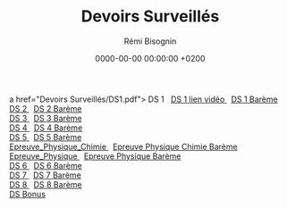 ﻿---
layout:       post
title:        "Devoirs Surveillés"
date:         0000-00-00 00:00:00 +0200
author:       "Rémi Bisognin"
categories:   jekyll update
tags:         tag1 tag2

# POSTS LIST
class:       "style3"                         # config bg-color to post list card (1..6)
list-image:  "/assets/images/pic03.jpg"       # config image to post list card (1..6)
description: >                                # config description to post list card
  Sed nisl arcu euismod sit amet nisi
  lorem etiam dolor veroeros et feugiat.

# POST HEADER
header-image: "/assets/images/pic13.jpg"      # config image to post header
alt-image:    "image description test post e" # config image description to alt att.
---

a href="Devoirs Surveillés/DS1.pdf"> DS 1 </a> &nbsp; <a href="Devoirs Surveillés/pont_Tacoma.mp4"> DS 1 lien vidéo </a> &nbsp; <a href="Devoirs Surveillés/Bareme.pdf"> DS 1 Barème </a>
  <br>
  <a href="Devoirs Surveillés/DS2.pdf"> DS 2 </a> &nbsp; <a href="Devoirs Surveillés/DS2_bareme.pdf"> DS 2 Barème </a>
  <br>
  <a href="Devoirs Surveillés/DS3.pdf"> DS 3 </a> &nbsp; <a href="Devoirs Surveillés/DS3_bareme.pdf"> DS 3 Barème </a>
  <br>
  <a href="Devoirs Surveillés/DS4.pdf"> DS 4 </a> &nbsp; <a href="Devoirs Surveillés/DS4_bareme.pdf"> DS 4 Barème </a>
  <br>
  <a href="Devoirs Surveillés/DS5.pdf"> DS 5 </a> &nbsp; <a href="Devoirs Surveillés/DS5_bareme.pdf"> DS 5 Barème </a>
  <br>
  <a href="Devoirs Surveillés/Epreuve_Physique_Chimie.pdf"> Epreuve_Physique_Chimie </a> &nbsp; <a href="Devoirs Surveillés/Epreuve_Physique_Chimie_bareme.pdf"> Epreuve Physique Chimie Barème </a>
  <br>
  <a href="Devoirs Surveillés/Epreuve_Physique.pdf"> Epreuve_Physique </a> &nbsp; <a href="Devoirs Surveillés/Epreuve_Physique_bareme.pdf"> Epreuve Physique Barème </a>
  <br>
  <a href="Devoirs Surveillés/DS_6.pdf"> DS 6 </a> &nbsp; <a href="Devoirs Surveillés/DS_6_bareme.pdf"> DS 6 Barème </a>
  <br>
  <a href="Devoirs Surveillés/DS_7.pdf"> DS 7 </a> &nbsp; <a href="Devoirs Surveillés/DS_7_bareme.pdf"> DS 7 Barème </a>
  <br>
  <a href="Devoirs Surveillés/DS_8.pdf"> DS 8 </a> &nbsp; <a href="Devoirs Surveillés/DS_8_bareme.pdf"> DS 8 Barème </a>
  <br>
  <a href="Devoirs Surveillés/DS_Bonus.pdf"> DS Bonus </a>
  